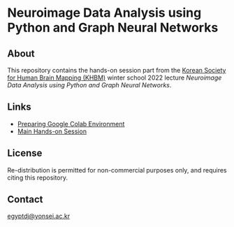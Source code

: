 # Neuroimage Data Analysis using Python and Graph Neural Networks

## About
This repository contains the hands-on session part from the [Korean Society for Human Brain Mapping (KHBM)](https://khbm.org) winter school 2022 lecture *Neuroimage Data Analysis using Python and Graph Neural Networks*.

## Links
- [Preparing Google Colab Environment](https://egyptdj.notion.site/KHBM-Winter-School-2022-717bc5444cc84c55b0b60bdc3037a904)
- [Main Hands-on Session](https://github.com/egyptdj/khbm-winterschool-2022/blob/main/tutorial.ipynb)

## License
Re-distribution is permitted for non-commercial purposes only, and requires citing this repository.

## Contact
egyptdj@yonsei.ac.kr
